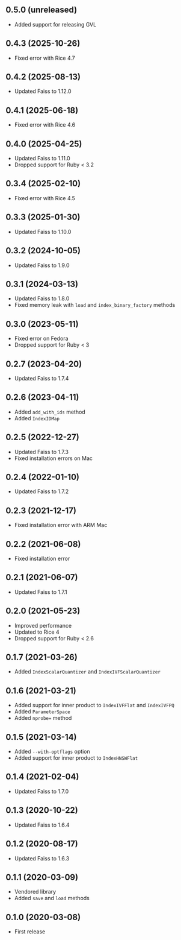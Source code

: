 ## 0.5.0 (unreleased)

- Added support for releasing GVL

## 0.4.3 (2025-10-26)

- Fixed error with Rice 4.7

## 0.4.2 (2025-08-13)

- Updated Faiss to 1.12.0

## 0.4.1 (2025-06-18)

- Fixed error with Rice 4.6

## 0.4.0 (2025-04-25)

- Updated Faiss to 1.11.0
- Dropped support for Ruby < 3.2

## 0.3.4 (2025-02-10)

- Fixed error with Rice 4.5

## 0.3.3 (2025-01-30)

- Updated Faiss to 1.10.0

## 0.3.2 (2024-10-05)

- Updated Faiss to 1.9.0

## 0.3.1 (2024-03-13)

- Updated Faiss to 1.8.0
- Fixed memory leak with `load` and `index_binary_factory` methods

## 0.3.0 (2023-05-11)

- Fixed error on Fedora
- Dropped support for Ruby < 3

## 0.2.7 (2023-04-20)

- Updated Faiss to 1.7.4

## 0.2.6 (2023-04-11)

- Added `add_with_ids` method
- Added `IndexIDMap`

## 0.2.5 (2022-12-27)

- Updated Faiss to 1.7.3
- Fixed installation errors on Mac

## 0.2.4 (2022-01-10)

- Updated Faiss to 1.7.2

## 0.2.3 (2021-12-17)

- Fixed installation error with ARM Mac

## 0.2.2 (2021-06-08)

- Fixed installation error

## 0.2.1 (2021-06-07)

- Updated Faiss to 1.7.1

## 0.2.0 (2021-05-23)

- Improved performance
- Updated to Rice 4
- Dropped support for Ruby < 2.6

## 0.1.7 (2021-03-26)

- Added `IndexScalarQuantizer` and `IndexIVFScalarQuantizer`

## 0.1.6 (2021-03-21)

- Added support for inner product to `IndexIVFFlat` and `IndexIVFPQ`
- Added `ParameterSpace`
- Added `nprobe=` method

## 0.1.5 (2021-03-14)

- Added `--with-optflags` option
- Added support for inner product to `IndexHNSWFlat`

## 0.1.4 (2021-02-04)

- Updated Faiss to 1.7.0

## 0.1.3 (2020-10-22)

- Updated Faiss to 1.6.4

## 0.1.2 (2020-08-17)

- Updated Faiss to 1.6.3

## 0.1.1 (2020-03-09)

- Vendored library
- Added `save` and `load` methods

## 0.1.0 (2020-03-08)

- First release
